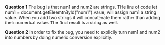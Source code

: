 **Question 1**
The bug is that num1 and num2 are strings.
THe line of code let num1 = document.getEleemtnById("num1").value; will assign num1 a string value.
When you add two strings it will concatenate them rather than adding their numerical value. 
The final result is a string as well.


**Question 2**
In order to fix the bug, you need to explicily turn num1 and num2 into numbers by doing numeric conversion explicitly.
